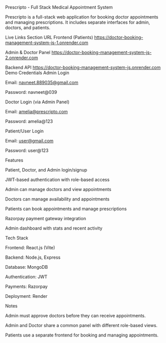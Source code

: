 Prescripto - Full Stack Medical Appointment System

Prescripto is a full-stack web application for booking doctor appointments and managing prescriptions. It includes separate interfaces for admin, doctors, and patients.

Live Links
Section	URL
Frontend (Patients)	https://doctor-booking-management-system-js-1.onrender.com

Admin & Doctor Panel	https://doctor-booking-management-system-js-2.onrender.com

Backend API	https://doctor-booking-management-system-js.onrender.com
Demo Credentials
Admin Login

Email: navneet.889035@gmail.com

Password: navneet@039

Doctor Login (via Admin Panel)

Email: amelia@prescripto.com

Password: amelia@123

Patient/User Login

Email: user@gmail.com

Password: user@123

Features

Patient, Doctor, and Admin login/signup

JWT-based authentication with role-based access

Admin can manage doctors and view appointments

Doctors can manage availability and appointments

Patients can book appointments and manage prescriptions

Razorpay payment gateway integration

Admin dashboard with stats and recent activity

Tech Stack

Frontend: React.js (Vite)

Backend: Node.js, Express

Database: MongoDB

Authentication: JWT

Payments: Razorpay

Deployment: Render

Notes

Admin must approve doctors before they can receive appointments.

Admin and Doctor share a common panel with different role-based views.

Patients use a separate frontend for booking and managing appointments.

